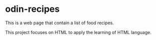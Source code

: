 # odin-recipes

This is a web page that contain a list of food recipes. 

This project focuses on HTML to apply the learning of HTML language.
